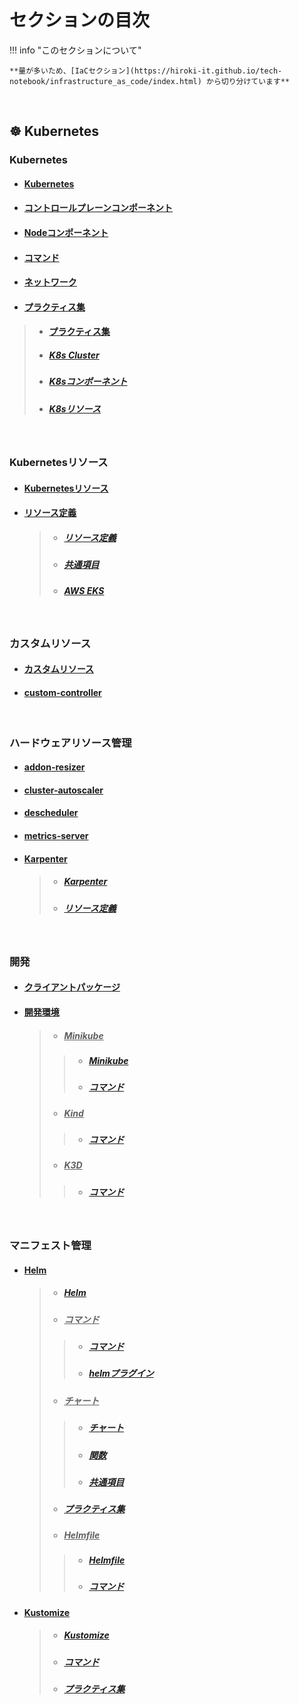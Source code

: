 
# セクションの目次


!!! info "このセクションについて"

    **量が多いため、[IaCセクション](https://hiroki-it.github.io/tech-notebook/infrastructure_as_code/index.html) から切り分けています**

<br>

## ☸️ Kubernetes

### Kubernetes

* #### [︎Kubernetes](https://hiroki-it.github.io/tech-notebook/infrastructure_as_code/infrastructure_as_code_kubernetes.html)

* #### [コントロールプレーンコンポーネント](https://hiroki-it.github.io/tech-notebook/infrastructure_as_code/infrastructure_as_code_kubernetes_component_control_plane.html)

* #### [Nodeコンポーネント](https://hiroki-it.github.io/tech-notebook/infrastructure_as_code/infrastructure_as_code_kubernetes_component_node.html)

* #### [︎コマンド](https://hiroki-it.github.io/tech-notebook/infrastructure_as_code/infrastructure_as_code_kubernetes_command.html)

* #### [ネットワーク](https://hiroki-it.github.io/tech-notebook/infrastructure_as_code/infrastructure_as_code_kubernetes_network.html)

* #### <u>プラクティス集</u>
> * #### [︎プラクティス集](https://hiroki-it.github.io/tech-notebook/infrastructure_as_code/infrastructure_as_code_kubernetes_practices.html)
> * ##### [K8s Cluster](https://hiroki-it.github.io/tech-notebook/infrastructure_as_code/infrastructure_as_code_kubernetes_practices_cluster.html)
> * ##### [K8sコンポーネント](https://hiroki-it.github.io/tech-notebook/infrastructure_as_code/infrastructure_as_code_kubernetes_practices_component.html)
> * ##### [K8sリソース](https://hiroki-it.github.io/tech-notebook/infrastructure_as_code/infrastructure_as_code_kubernetes_practices_resource.html)

<br>

### Kubernetesリソース

* #### [︎Kubernetesリソース](https://hiroki-it.github.io/tech-notebook/infrastructure_as_code/infrastructure_as_code_kubernetes_resource.html)

* #### <u>︎リソース定義</u>
  > * ##### [︎リソース定義](https://hiroki-it.github.io/tech-notebook/infrastructure_as_code/infrastructure_as_code_kubernetes_resource_definition.html)
  > * ##### [共通項目](https://hiroki-it.github.io/tech-notebook/infrastructure_as_code/infrastructure_as_code_kubernetes_resource_definition_common.html)
  > * ##### [AWS EKS](https://hiroki-it.github.io/tech-notebook/infrastructure_as_code/infrastructure_as_code_kubernetes_resource_definition_aws_eks.html)

<br>

### カスタムリソース

* #### [カスタムリソース](https://hiroki-it.github.io/tech-notebook/infrastructure_as_code/infrastructure_as_code_kubernetes_custom_resource.html)

* #### [custom-controller](https://hiroki-it.github.io/tech-notebook/infrastructure_as_code/infrastructure_as_code_kubernetes_custom_resource_custom_controller.html)

<br>

### ︎ハードウェアリソース管理

* #### [︎addon-resizer](https://hiroki-it.github.io/tech-notebook/infrastructure_as_code/infrastructure_as_code_kubernetes_hardware_resource_management_addon_resizer.html)

* #### [︎cluster-autoscaler](https://hiroki-it.github.io/tech-notebook/infrastructure_as_code/infrastructure_as_code_kubernetes_hardware_resource_management_cluster_autoscaler.html)

* #### [︎descheduler](https://hiroki-it.github.io/tech-notebook/infrastructure_as_code/infrastructure_as_code_kubernetes_hardware_resource_management_descheduler.html)

* #### [metrics-server](https://hiroki-it.github.io/tech-notebook/infrastructure_as_code/infrastructure_as_code_kubernetes_hardware_resource_management_metrics_server.html)

* #### <u>Karpenter</u>
  > * ##### [Karpenter](https://hiroki-it.github.io/tech-notebook/infrastructure_as_code/infrastructure_as_code_kubernetes_hardware_resource_management_karpenter.html)
  > * ##### [リソース定義](https://hiroki-it.github.io/tech-notebook/infrastructure_as_code/infrastructure_as_code_kubernetes_hardware_resource_management_karpenter_resource_definition.html)

<br>

### 開発

* #### [クライアントパッケージ](https://hiroki-it.github.io/tech-notebook/infrastructure_as_code/infrastructure_as_code_kubernetes_development_client_package.html)

* #### <u>開発環境</u>
  > * ##### <u>Minikube</u>
  > > * ##### [Minikube](https://hiroki-it.github.io/tech-notebook/infrastructure_as_code/infrastructure_as_code_kubernetes_development_environment_minikube.html)
  > > * ##### [コマンド](https://hiroki-it.github.io/tech-notebook/infrastructure_as_code/infrastructure_as_code_kubernetes_development_environment_minikube_command.html)
  > * ##### <u>Kind</u>
  > > * ##### [コマンド](https://hiroki-it.github.io/tech-notebook/infrastructure_as_code/infrastructure_as_code_kubernetes_development_environment_kind_command.html)
  > * ##### <u>K3D</u>
  > > * ##### [コマンド](https://hiroki-it.github.io/tech-notebook/infrastructure_as_code/infrastructure_as_code_kubernetes_development_environment_k3d_command.html)

<br>

### マニフェスト管理

* #### <u>Helm</u>
  > * ##### [︎Helm](https://hiroki-it.github.io/tech-notebook/infrastructure_as_code/infrastructure_as_code_kubernetes_manifests_management_helm.html)
  > * ##### <u>コマンド</u>
  > > * ##### [︎コマンド](https://hiroki-it.github.io/tech-notebook/infrastructure_as_code/infrastructure_as_code_kubernetes_manifests_management_helm_command.html)
  > > * ##### [helmプラグイン](https://hiroki-it.github.io/tech-notebook/infrastructure_as_code/infrastructure_as_code_kubernetes_manifests_management_helm_command_plugin.html)
  > * ##### <u>チャート</u>
  > > * ##### [チャート](https://hiroki-it.github.io/tech-notebook/infrastructure_as_code/infrastructure_as_code_kubernetes_manifests_management_helm_chart.html)
  > > * ##### [関数](https://hiroki-it.github.io/tech-notebook/infrastructure_as_code/infrastructure_as_code_kubernetes_manifests_management_helm_chart_function.html)
  > > * ##### [共通項目](https://hiroki-it.github.io/tech-notebook/infrastructure_as_code/infrastructure_as_code_kubernetes_manifests_management_helm_chart_common.html)
  > * ##### [︎プラクティス集](https://hiroki-it.github.io/tech-notebook/infrastructure_as_code/infrastructure_as_code_kubernetes_manifests_management_helm_practices.html)
  > * ##### <u>Helmfile</u>
  > > * ##### [︎Helmfile](https://hiroki-it.github.io/tech-notebook/infrastructure_as_code/infrastructure_as_code_kubernetes_manifests_management_helm_helmfile.html)
  > > * ##### [コマンド](https://hiroki-it.github.io/tech-notebook/infrastructure_as_code/infrastructure_as_code_kubernetes_manifests_management_helm_helmfile_command.html)

* #### <u>Kustomize</u>
  > * ##### [Kustomize](https://hiroki-it.github.io/tech-notebook/infrastructure_as_code/infrastructure_as_code_kubernetes_manifests_management_kustomize.html)
  > * ##### [コマンド](https://hiroki-it.github.io/tech-notebook/infrastructure_as_code/infrastructure_as_code_kubernetes_manifests_management_kustomize_command.html)
  > * ##### [︎プラクティス集](https://hiroki-it.github.io/tech-notebook/infrastructure_as_code/infrastructure_as_code_kubernetes_manifests_management_kustomize_practices.html)

<br>

